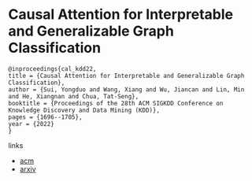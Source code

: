# Causal Attention for Interpretable and Generalizable Graph Classification

```
@inproceedings{cal_kdd22,
title = {Causal Attention for Interpretable and Generalizable Graph Classification},
author = {Sui, Yongduo and Wang, Xiang and Wu, Jiancan and Lin, Min and He, Xiangnan and Chua, Tat-Seng},
booktitle = {Proceedings of the 28th ACM SIGKDD Conference on Knowledge Discovery and Data Mining (KDD)},
pages = {1696--1705},
year = {2022}
}
```

links
- [acm](https://dl.acm.org/doi/10.1145/3534678.3539366)
- [arxiv](https://arxiv.org/abs/2112.15089)

